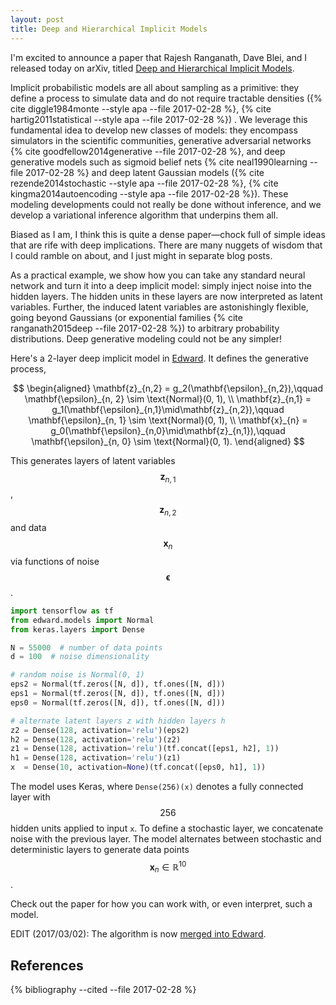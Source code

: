 ```yaml
---
layout: post
title: Deep and Hierarchical Implicit Models
---
```


I'm excited to announce a paper that Rajesh Ranganath, Dave Blei, and
I released today on arXiv, titled
[Deep and Hierarchical Implicit Models](https://arxiv.org/abs/1702.08896).

Implicit probabilistic models are all about sampling as a primitive:
they define a process to simulate data and do not require tractable
densities
({% cite diggle1984monte --style apa --file 2017-02-28 %},
{% cite hartig2011statistical  --style apa --file 2017-02-28 %})
. We leverage this fundamental idea to develop new classes of
models: they encompass simulators in the scientific communities,
generative adversarial networks
{% cite goodfellow2014generative --file 2017-02-28 %},
and deep generative models such as sigmoid
belief nets
{% cite neal1990learning --file 2017-02-28 %}
and deep latent Gaussian models
({% cite rezende2014stochastic --style apa --file 2017-02-28 %},
{% cite kingma2014autoencoding  --style apa --file 2017-02-28 %}).
These modeling developments could not really be done without
inference, and we develop a variational inference algorithm that
underpins them all.

Biased as I am, I think this is quite a dense paper—chock full of
simple ideas that are rife with deep implications. There are many
nuggets of wisdom that I could ramble on about, and I just might in
separate blog posts.

As a practical example, we show how you can take any standard neural
network and turn it into a deep implicit model: simply inject noise
into the hidden layers. The hidden units in these layers are now
interpreted as latent variables. Further, the induced latent variables
are astonishingly flexible, going beyond Gaussians (or exponential
families
{% cite ranganath2015deep --file 2017-02-28 %})
to arbitrary probability distributions. Deep generative modeling could
not be any simpler!

Here's a 2-layer deep implicit model in [Edward](http://edwardlib.org).
It defines the generative process,

$$
\begin{aligned}
\mathbf{z}_{n,2} = g_2(\mathbf{\epsilon}_{n,2}),\qquad
\mathbf{\epsilon}_{n, 2} \sim \text{Normal}(0, 1), \\
\mathbf{z}_{n,1} = g_1(\mathbf{\epsilon}_{n,1}\mid\mathbf{z}_{n,2}),\qquad
\mathbf{\epsilon}_{n, 1} \sim \text{Normal}(0, 1), \\
\mathbf{x}_{n} = g_0(\mathbf{\epsilon}_{n,0}\mid\mathbf{z}_{n,1}),\qquad
\mathbf{\epsilon}_{n, 0} \sim \text{Normal}(0, 1).
\end{aligned}
$$

This generates layers of latent variables $$\mathbf{z}_{n,1}$$, $$\mathbf{z}_{n,2}$$ and data $$\mathbf{x}_{n}$$ via functions of noise $$\mathbf{\epsilon}$$.

```python
import tensorflow as tf
from edward.models import Normal
from keras.layers import Dense

N = 55000  # number of data points
d = 100  # noise dimensionality

# random noise is Normal(0, 1)
eps2 = Normal(tf.zeros([N, d]), tf.ones([N, d]))
eps1 = Normal(tf.zeros([N, d]), tf.ones([N, d]))
eps0 = Normal(tf.zeros([N, d]), tf.ones([N, d]))

# alternate latent layers z with hidden layers h
z2 = Dense(128, activation='relu')(eps2)
h2 = Dense(128, activation='relu')(z2)
z1 = Dense(128, activation='relu')(tf.concat([eps1, h2], 1))
h1 = Dense(128, activation='relu')(z1)
x  = Dense(10, activation=None)(tf.concat([eps0, h1], 1))
```
The model uses Keras, where `Dense(256)(x)` denotes a fully connected
layer with $$256$$ hidden units applied to input `x`. To define a
stochastic layer, we concatenate noise with the previous layer. The
model alternates between stochastic and deterministic layers to
generate data points $$\mathbf{x}_n\in\mathbb{R}^{10}$$.

Check out the paper for how you can work with, or even interpret, such a model.

EDIT (2017/03/02): The algorithm is now [merged into Edward](https://github.com/blei-lab/edward/pull/491).

References
----------

{% bibliography --cited --file 2017-02-28 %}
